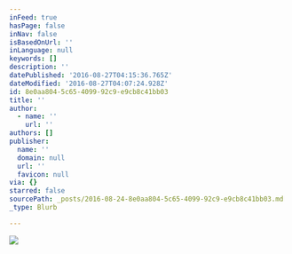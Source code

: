 ```yaml
---
inFeed: true
hasPage: false
inNav: false
isBasedOnUrl: ''
inLanguage: null
keywords: []
description: ''
datePublished: '2016-08-27T04:15:36.765Z'
dateModified: '2016-08-27T04:07:24.928Z'
id: 8e0aa804-5c65-4099-92c9-e9cb8c41bb03
title: ''
author:
  - name: ''
    url: ''
authors: []
publisher:
  name: ''
  domain: null
  url: ''
  favicon: null
via: {}
starred: false
sourcePath: _posts/2016-08-24-8e0aa804-5c65-4099-92c9-e9cb8c41bb03.md
_type: Blurb

---
```

![](https://the-grid-user-content.s3-us-west-2.amazonaws.com/5b0638ae-48a7-4368-ad21-64ff13326301.jpg)